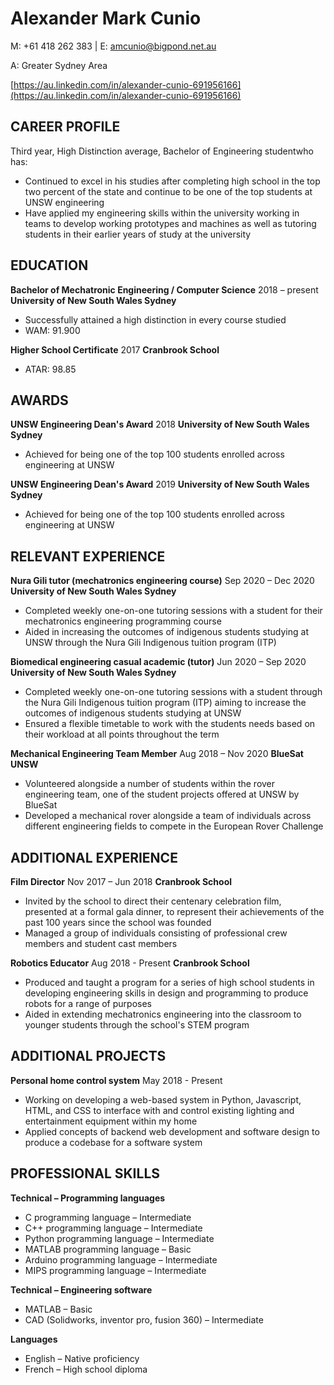 # **Alexander Mark Cunio**

M: +61 418 262 383 | E: amcunio@bigpond.net.au

A: Greater Sydney Area

[https://au.linkedin.com/in/alexander-cunio-691956166](https://au.linkedin.com/in/alexander-cunio-691956166)

## **CAREER PROFILE**

Third year, High Distinction average, Bachelor of Engineering studentwho has:

- Continued to excel in his studies after completing high school in the top two percent of the state and continue to be one of the top students at UNSW engineering
- Have applied my engineering skills within the university working in teams to develop working prototypes and machines as well as tutoring students in their earlier years of study at the university

## **EDUCATION**

**Bachelor of Mechatronic Engineering / Computer Science** 2018 – present
**University of New South Wales Sydney**
- Successfully attained a high distinction in every course studied
- WAM: 91.900

**Higher School Certificate** 2017
**Cranbrook School**
- ATAR: 98.85

## **AWARDS**

**UNSW Engineering Dean's Award** 2018
**University of New South Wales Sydney**

- Achieved for being one of the top 100 students enrolled across engineering at UNSW

**UNSW Engineering Dean's Award** 2019
**University of New South Wales Sydney**

- Achieved for being one of the top 100 students enrolled across engineering at UNSW

## **RELEVANT EXPERIENCE**

**Nura Gili tutor (mechatronics engineering course)** Sep 2020 – Dec 2020
**University of New South Wales Sydney**

- Completed weekly one-on-one tutoring sessions with a student for their mechatronics engineering programming course
- Aided in increasing the outcomes of indigenous students studying at UNSW through the Nura Gili Indigenous tuition program (ITP)

**Biomedical engineering casual academic (tutor)** Jun 2020 – Sep 2020
**University of New South Wales Sydney**

- Completed weekly one-on-one tutoring sessions with a student through the Nura Gili Indigenous tuition program (ITP) aiming to increase the outcomes of indigenous students studying at UNSW
- Ensured a flexible timetable to work with the students needs based on their workload at all points throughout the term

**Mechanical Engineering Team Member** Aug 2018 – Nov 2020
**BlueSat UNSW**

- Volunteered alongside a number of students within the rover engineering team, one of the student projects offered at UNSW by BlueSat
- Developed a mechanical rover alongside a team of individuals across different engineering fields to compete in the European Rover Challenge

## **ADDITIONAL EXPERIENCE**

**Film Director** Nov 2017 – Jun 2018
**Cranbrook School**

- Invited by the school to direct their centenary celebration film, presented at a formal gala dinner, to represent their achievements of the past 100 years since the school was founded
- Managed a group of individuals consisting of professional crew members and student cast members

**Robotics Educator** Aug 2018 - Present
**Cranbrook School**

- Produced and taught a program for a series of high school students in developing engineering skills in design and programming to produce robots for a range of purposes
- Aided in extending mechatronics engineering into the classroom to younger students through the school&#39;s STEM program

## **ADDITIONAL PROJECTS**

**Personal home control system** May 2018 - Present

- Working on developing a web-based system in Python, Javascript, HTML, and CSS to interface with and control existing lighting and entertainment equipment within my home
- Applied concepts of backend web development and software design to produce a codebase for a software system

## **PROFESSIONAL SKILLS**

**Technical – Programming languages**

- C programming language – Intermediate
- C++ programming language – Intermediate
- Python programming language – Intermediate
- MATLAB programming language – Basic
- Arduino programming language – Intermediate
- MIPS programming language – Intermediate

**Technical – Engineering software**

- MATLAB – Basic
- CAD (Solidworks, inventor pro, fusion 360) – Intermediate

**Languages**

- English – Native proficiency
- French – High school diploma
